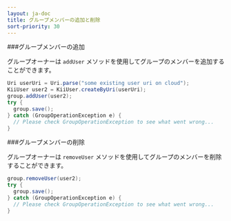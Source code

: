 ```yaml
---
layout: ja-doc
title: グループメンバーの追加と削除
sort-priority: 30
---
```

###グループメンバーの追加

グループオーナーは `addUser` メソッドを使用してグループのメンバーを追加することができます。

```java
Uri userUri = Uri.parse("some existing user uri on cloud");
KiiUser user2 = KiiUser.createByUri(userUri);
group.addUser(user2);
try {
  group.save();
} catch (GroupOperationException e) {
  // Please check GroupOperationException to see what went wrong...
}
```

###グループメンバーの削除

グループオーナーは `removeUser` メソッドを使用してグループのメンバーを削除することができます。

```java
group.removeUser(user2);
try {
  group.save();
} catch (GroupOperationException e) {
  // Please check GroupOperationException to see what went wrong...
}
```
